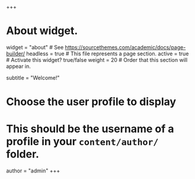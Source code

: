 +++
# About widget.
widget = "about"  # See https://sourcethemes.com/academic/docs/page-builder/
headless = true  # This file represents a page section.
active = true  # Activate this widget? true/false
weight = 20  # Order that this section will appear in.

subtitle = "Welcome!"

# Choose the user profile to display
# This should be the username of a profile in your `content/author/` folder.
author = "admin"
+++
